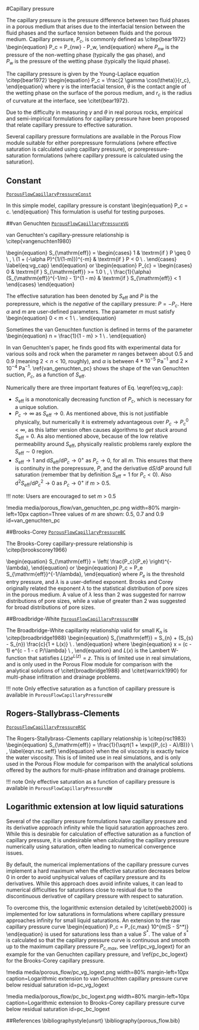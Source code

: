 #Capillary pressure

The capillary pressure is the pressure difference between two fluid phases in a porous
medium that arises due to the interfacial tension between the fluid phases and the surface
tension between fluids and the porous medium. Capillary pressure, $P_c$, is commonly
defined as \citep{bear1972}
\begin{equation}
P_c = P_{nw} - P_w,
\end{equation}
where $P_{nw}$ is the pressure of the non-wetting phase (typically the gas phase), and  
$P_w$ is the pressure of the wetting phase (typically the liquid phase).

The capillary pressure is given by the Young-Laplace equation \citep{bear1972}
\begin{equation}
P_c = \frac{2 \gamma \cos(\theta)}{r_c},
\end{equation}
where $\gamma$ is the interfacial tension, $\theta$ is the contact angle of the
wetting phase on the surface of the porous medium, and $r_c$ is the radius of curvature
at the interface, see \citet{bear1972}.

Due to the difficulty in measuring $\gamma$ and $\theta$ in real porous rocks, empirical and
semi-impirical formulations for capillary pressure have been proposed that relate capillary
pressure to effective saturation.

Several capillary pressure formulations are available in the Porous Flow module suitable for
either porepressure formulations (where effective saturation is calculated using capillary pressure), or porepressure-saturation formulations (where capillary pressure is calculated
using the saturation).

## Constant
[`PorousFlowCapillaryPressureConst`](/porous_flow/PorousFlowCapillaryPressureConst.md)

In this simple model, capillary pressure is constant
\begin{equation}
  P_c = c.
\end{equation}
This formulation is useful for testing purposes.

##van Genuchten
[`PorousFlowCapillaryPressureVG`](/porous_flow/PorousFlowCapillaryPressureVG.md)

van Genuchten's capillary-pressure relationship is \citep{vangenuchten1980}

\begin{equation}
S_{\mathrm{eff}} =
\begin{cases}
1 & \textrm{if } P \geq 0 \ , \\
(1 + (-\alpha P)^{1/(1-m)})^{-m} & \textrm{if } P < 0 \ .
\end{cases}
\label{eq:vg_cap}
\end{equation}
or
\begin{equation}
P_{c} =
\begin{cases}
0 & \textrm{if } S_{\mathrm{eff}} >= 1.0 \ , \\
\frac{1}{\alpha} (S_{\mathrm{eff}}^{-1/m} - 1)^{1 - m} & \textrm{if } S_{\mathrm{eff}} < 1
\end{cases}
\end{equation}

The effective saturation has been denoted by $S_{\mathrm{eff}}$ and
$P$ is the porepressure, which is the  *negative* of the capillary
pressure: $P = -P_{c}$.  Here $\alpha$ and $m$ are user-defined parameters.  The
parameter $m$ must satisfy
\begin{equation}
0 < m < 1 \ .
\end{equation}

Sometimes the van Genuchten function is defined in terms of the parameter
\begin{equation}
n = \frac{1}{1 - m} > 1 \ .
\end{equation}

In van Genuchten's paper, he finds good fits with experimental data
for various soils and rock when the parameter $m$ ranges between about
0.5 and 0.9 (meaning $2<n<10$, roughly), and $\alpha$ is between
$4\times 10^{-5}$ Pa$^{-1}$ and $2\times 10^{-4}$ Pa$^{-1}$.
\ref{van_genuchten_pc} shows the shape of the van Genuchten suction, $P_{c}$, as a function
of $S_{\mathrm{eff}}$.

Numerically there are three important features of
Eq. \eqref{eq:vg_cap}:

- $S_{\mathrm{eff}}$ is a monotonically decreasing function of
  $P_{c}$, which is necessary for a unique solution.
- $P_{c}\rightarrow \infty$ as $S_{\mathrm{eff}}\rightarrow 0$.  As mentioned
above, this is not justifiable physically, but numerically it is
extremely advantageous over $P_{c}\rightarrow P_{c}^{0}<\infty$, as
this latter version often causes algorithms to *get stuck* around
$S_{\mathrm{eff}} = 0$.  As also mentioned above, because of the low
relative permeability around $S_{\mathrm{eff}}$, physically realistic
problems rarely explore the $S_{\mathrm{eff}}\sim 0$ region.
- $S_{\mathrm{eff}}\rightarrow 1$ and
  $\mathrm{d}S_{\mathrm{eff}}/\mathrm{d}P_{c} \rightarrow 0^{+}$ as
  $P_{c}\rightarrow 0$, for all $m$.  This ensures that there is
  continuity in the porepressure, $P$, and the derivative
  $\mathrm{d}S/\mathrm{d}P$ around full saturation (remember that by definition
  $S_{\mathrm{eff}}=1$ for $P_{c}<0$).  Also
  $\mathrm{d}^{2}S_{\mathrm{eff}}/\mathrm{d}P_{c}^{2} \rightarrow 0$
  as $P_{c}\rightarrow 0^{+}$ if $m>0.5$.

!!! note:
    Users are encouraged to set *m* > 0.5

!media media/porous_flow/van_genuchten_pc.png width=80% margin-left=10px caption=Three values of $m$ are shown: 0.5, 0.7 and 0.9 id=van_genuchten_pc

##Brooks-Corey
[`PorousFlowCapillaryPressureBC`](/porous_flow/PorousFlowCapillaryPressureBC.md)

The Brooks-Corey capillary-pressure relationship is \citep{brookscorey1966}

\begin{equation}
S_{\mathrm{eff}} = \left( \frac{P_c}{P_e} \right)^{-\lambda},
\end{equation}
or
\begin{equation}
P_c = P_e S_{\mathrm{eff}}^{-1/\lambda},
\end{equation}
where $P_e$ is the threshold entry pressure, and $\lambda$ is a user-defined exponent. Brooks and Corey originally related the exponent $\lambda$ to the statistical distribution of pore sizes in the porous medium. A value of $\lambda$ less than 2 was suggested for narrow
distributions of pore sizes, while a value of greater than 2 was suggested for broad distributions of pore sizes.

##Broadbridge-White
[`PorousFlowCapillaryPressureBW`](/porous_flow/PorousFlowCapillaryPressureBW.md)

The Broadbridge-White capillarity relationship valid for small $K_{n}$ is \citep{broadbridge1988}
\begin{equation}
S_{\mathrm{eff}} = S_{n} + (S_{s} - S_{n}) \frac{c}{1 + L(x)} \ .
\end{equation}
where
\begin{equation}
x = (c - 1) e^{c - 1 - c P/\lambda} \ ,
\end{equation}
and $L(x)$ is the Lambert W-function that satisfies $L(z)e^{L(z)}=z$.
This is of limited use in real simulations, and is only used in the Porous
Flow module for comparison with the analytical solutions of \citet{broadbridge1988} and
\citet{warrick1990} for multi-phase infiltration and drainage problems.

!!! note
    Only effective saturation as a function of capillary pressure is available in `PorousFlowCapillaryPressureBW`

## Rogers-Stallybrass-Clements
[`PorousFlowCapillaryPressureRSC`](/porous_flow/PorousFlowCapillaryPressureRSC.md)

The Rogers-Stallybrass-Clements capillary relationship is \citep{rsc1983}
\begin{equation}
S_{\mathrm{eff}} = \frac{1}{\sqrt{1 + \exp((P_{c} - A)/B)}} \ ,
\label{eqn.rsc.seff}
\end{equation}
when the oil viscosity is exactly twice the water viscosity.  This is
of limited use in real simulations, and is only used in the Porous
Flow module for comparison with the analytical solutions offered by
the authors for multi-phase infiltration and drainage problems.

!!! note
    Only effective saturation as a function of capillary pressure is available in `PorousFlowCapillaryPressureBW`

## Logarithmic extension at low liquid saturations

Several of the capillary pressure formulations have capillary pressure and its
derivative approach infinity while the liquid saturation approaches zero. While this
is desirable for calculation of effective saturation as a function of capillary
pressure, it is undesirable when calculating the capillary pressure numerically
using saturation, often leading to numerical convergence issues.

By default, the numerical implementations of the capillary pressure curves implement a
hard maximum when the effective saturation decreases below 0 in order to avoid unphysical
values of capillary pressure and its derivatives. While this approach does avoid infinite
values, it can lead to numerical difficulties for saturations close to residual due to the
discontinuous derivative of capillary pressure with respect to saturation.

To overcome this, the logarithmic extension detailed by \citet{webb2000}
is implemented for low saturations in formulations where capillary pressure approaches
infinity for small liquid saturations. An extension to the raw capillary pressure
curve
\begin{equation}
P_c = P_{c,max} 10^{m(S - S^*)}
\end{equation}
is used for saturations less than a value $S^*$. The value of $s^*$ is calculated so that the capillary pressure curve is continuous and smooth up to the maximum capillary pressure $P_{c,max}$, see \ref{pc_vg_logext} for an example for the van Genuchten capillary
pressure, and \ref{pc_bc_logext} for the Brooks-Corey capillary pressure.

!media media/porous_flow/pc_vg_logext.png width=80% margin-left=10px caption=Logarithmic extension to van Genuchten capillary pressure curve below residual saturation id=pc_vg_logext

!media media/porous_flow/pc_bc_logext.png width=80% margin-left=10px caption=Logarithmic extension to Brooks-Corey capillary pressure curve below residual saturation id=pc_bc_logext

##References
\bibliographystyle{unsrt}
\bibliography{porous_flow.bib}
